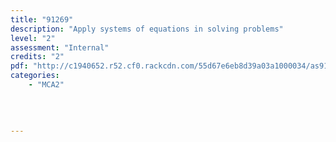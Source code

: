 ```yaml
---
title: "91269"
description: "Apply systems of equations in solving problems"
level: "2"
assessment: "Internal"
credits: "2"
pdf: "http://c1940652.r52.cf0.rackcdn.com/55d67e6eb8d39a03a1000034/as91269.pdf"
categories:
    - "MCA2"
    
    
    
    
---
```

